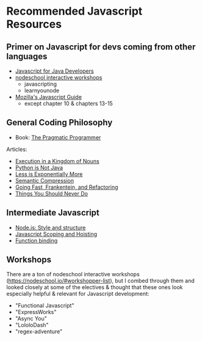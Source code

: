 # Recommended Javascript Resources

## Primer on Javascript for devs coming from other languages

* [Javascript for Java Developers](https://www.ibm.com/developerworks/library/j-javadev2-18/index.html)
* [nodeschool interactive workshops](https://nodeschool.io/#workshopper-list)
  * javascripting
  * learnyounode
* [Mozilla's Javascript Guide](https://developer.mozilla.org/en-US/docs/Web/JavaScript/Guide)
  * except chapter 10 & chapters 13-15
  
## General Coding Philosophy

* Book: [The Pragmatic Programmer](http://www.amazon.com/The-Pragmatic-Programmer-Journeyman-Master)

Articles:
* [Execution in a Kingdom of Nouns](https://steve-yegge.blogspot.com/2006/03/execution-in-kingdom-of-nouns.html)
* [Python is Not Java](https://dirtsimple.org/2004/12/python-is-not-java.html)
* [Less is Exponentially More](https://commandcenter.blogspot.com/2012/06/less-is-exponentially-more.html)
* [Semantic Compression](https://caseymuratori.com/blog_0015)
* [Going Fast, Frankentein, and Refactoring](https://blog.izs.me/2008/01/going-fast-frankenstein-and-refactoring)
* [Things You Should Never Do](https://www.joelonsoftware.com/2000/04/06/things-you-should-never-do-part-i/)

## Intermediate Javascript

* [Node.js: Style and structure](https://caolan.org/posts/nodejs_style_and_structure.html)
* [Javascript Scoping and Hoisting](http://www.adequatelygood.com/JavaScript-Scoping-and-Hoisting.html)
* [Function binding](https://alistapart.com/article/getoutbindingsituations)

## Workshops

There are a ton of nodeschool interactive workshops (https://nodeschool.io/#workshopper-list), but I combed through them and looked closely at some of the electives & thought that these ones look especially helpful & relevant for Javascript development:

  * "Functional Javascript"
  * "ExpressWorks"
  * "Async You"
  * "LololoDash"
  * "regex-adventure"
